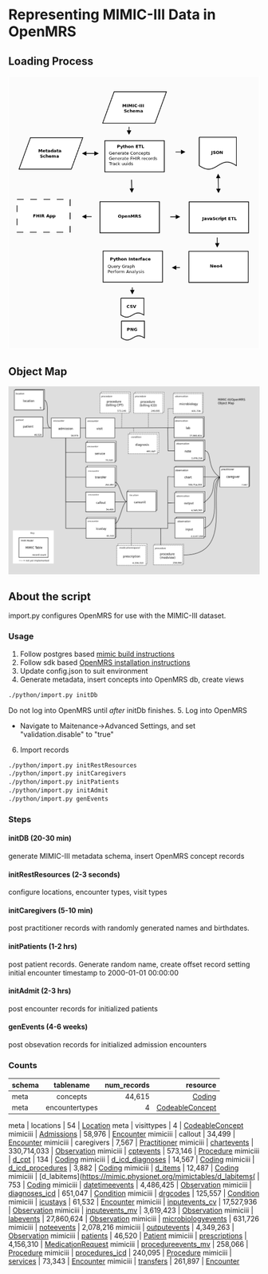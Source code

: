 # Representing MIMIC-III Data in OpenMRS
## Loading Process
![alt text](https://github.com/EpistasisLab/mrsman/blob/master/docs/process.png "Loading Process")
## Object Map
![alt text](https://github.com/EpistasisLab/mrsman/blob/master/docs/graph.png "MIMIC/OpenMRS object map")
## About the script
import.py configures OpenMRS for use with the MIMIC-III dataset. 
### Usage
1. Follow postgres based [mimic build instructions](https://github.com/EpistasisLab/mimic-code/tree/master/buildmimic/postgres)
2. Follow sdk based [OpenMRS installation instructions](https://wiki.openmrs.org/display/docs/OpenMRS+SDK)
3. Update config.json to suit environment
4. Generate metadata, insert concepts into OpenMRS db, create views
```bash
./python/import.py initDb
```
Do not log into OpenMRS until *after* initDb finishes.
5. Log into OpenMRS
- Navigate to Maitenance->Advanced Settings, and set "validation.disable" to "true"
6. Import records
```bash
./python/import.py initRestResources
./python/import.py initCaregivers
./python/import.py initPatients
./python/import.py initAdmit
./python/import.py genEvents
```
### Steps
#### initDB (20-30 min)
generate MIMIC-III metadata schema, insert OpenMRS concept records
#### initRestResources (2-3 seconds)
configure locations, encounter types, visit types
#### initCaregivers (5-10 min)
post practitioner records with randomly generated names and birthdates.
#### initPatients (1-2 hrs)
post patient records.  Generate random name, create offset record setting initial encounter timestamp to 2000-01-01 00:00:00 
#### initAdmit (2-3 hrs)
post encounter records for initialized patients
#### genEvents (4-6 weeks)
post obsevation records for initialized admission encounters

### Counts
| schema |      tablename|      num_records | resource
| ------------- |:-------------:| -----:| -------------:|
meta |  concepts |      44,615 | [Coding](https://www.hl7.org/fhir/datatypes.html#Coding)
meta |  encountertypes |        4 | [CodeableConcept](https://www.hl7.org/fhir/datatypes.html#CodeableConcept)

meta |  locations |     54 | [Location](https://www.hl7.org/fhir/location.html)
meta |  visittypes |    4 | [CodeableConcept](https://www.hl7.org/fhir/datatypes.html#CodeableConcept)
mimiciii |      [Admissions](https://mimic.physionet.org/mimictables/admissions/) |    58,976 | [Encounter](https://www.hl7.org/fhir/encounter.html)
mimiciii |      callout |  34,499  | [Encounter](https://www.hl7.org/fhir/encounter.html)
mimiciii |      caregivers |    7,567 | [Practitioner](https://www.hl7.org/fhir/practitioner.html)
mimiciii |      [chartevents](https://mimic.physionet.org/mimictables/chartevents/) |   330,714,033 | [Observation](https://www.hl7.org/fhir/observation.html)
mimiciii |      [cptevents](https://mimic.physionet.org/mimictables/cptevents/)  |     573,146 | [Procedure](https://www.hl7.org/fhir/procedure.html)
mimiciii |      [d_cpt](https://mimic.physionet.org/mimictables/d_cpt/) | 134 | [Coding](https://www.hl7.org/fhir/datatypes.html#Coding)
mimiciii |      [d_icd_diagnoses](https://mimic.physionet.org/mimictables/d_icd_diagnoses/) |       14,567 | [Coding](https://www.hl7.org/fhir/datatypes.html#Coding)
mimiciii |      [d_icd_procedures](https://mimic.physionet.org/mimictables/d_icd_procedures/) | 3,882 | [Coding](https://www.hl7.org/fhir/datatypes.html#Coding)
mimiciii |      [d_items](https://mimic.physionet.org/mimictables/d_items) |       12,487 | [Coding](https://www.hl7.org/fhir/datatypes.html#Coding)
mimiciii |      [d_labitems](https://mimic.physionet.org/mimictables/d_labitems( |    753 | [Coding](https://www.hl7.org/fhir/datatypes.html#Coding)
mimiciii |      [datetimeevents](https://mimic.physionet.org/mimictables/datetimeevents) |        4,486,425 | [Observation](https://www.hl7.org/fhir/observation.html)
mimiciii |      [diagnoses_icd](https://mimic.physionet.org/mimictables/diagnoses_icd/) | 651,047 | [Condition](https://www.hl7.org/fhir/condition.html) 
mimiciii |      [drgcodes](https://mimic.physionet.org/mimictables/drgcodes/) |      125,557 | [Condition](https://www.hl7.org/fhir/condition.html)
mimiciii |      [icustays](https://mimic.physionet.org/mimictables/icustays/) |      61,532 |  [Encounter](https://www.hl7.org/fhir/encounter.html)
mimiciii |      [inputevents_cv](https://mimic.physionet.org/mimictables/inputevents_cv/) |        17,527,936 | [Observation](https://www.hl7.org/fhir/observation.html)
mimiciii |      [inputevents_mv](https://mimic.physionet.org/mimictables/inputevents_mv/) |        3,619,423 | [Observation](https://www.hl7.org/fhir/observation.html)
mimiciii |      [labevents](https://mimic.physionet.org/mimictables/labevents/) |     27,860,624 | [Observation](https://www.hl7.org/fhir/observation.html)
mimiciii |      [microbiologyevents](https://mimic.physionet.org/mimictables/microbiologyevents/) |    631,726
mimiciii |      [noteevents](https://mimic.physionet.org/mimictables/microbiologyevents/) |    2,078,216
mimiciii |      [outputevents](https://mimic.physionet.org/mimictables/outputevents) |  4,349,263 | [Observation](https://www.hl7.org/fhir/observation.html)
mimiciii |      [patients](https://mimic.physionet.org/mimictables/patients) |      46,520 | [Patient](https://www.hl7.org/fhir/patient.html)
mimiciii |      [prescriptions](https://mimic.physionet.org/mimictables/prescriptions) | 4,156,310 | [MedicationRequest](https://www.hl7.org/fhir/medicationrequest.html)
mimiciii |      [procedureevents_mv](https://mimic.physionet.org/mimictables/procedureevents_mv) |    258,066 | [Procedure](https://www.hl7.org/fhir/procedure.html)
mimiciii |      [procedures_icd](https://mimic.physionet.org/mimictables/procedures_icd) |        240,095 | [Procedure](https://www.hl7.org/fhir/procedure.html)
mimiciii |      [services](https://mimic.physionet.org/mimictables/services) |      73,343 | [Encounter](https://www.hl7.org/fhir/encounter.html)
mimiciii |      [transfers](https://mimic.physionet.org/mimictables/transfers) |     261,897 | [Encounter](https://www.hl7.org/fhir/encounter.html)

